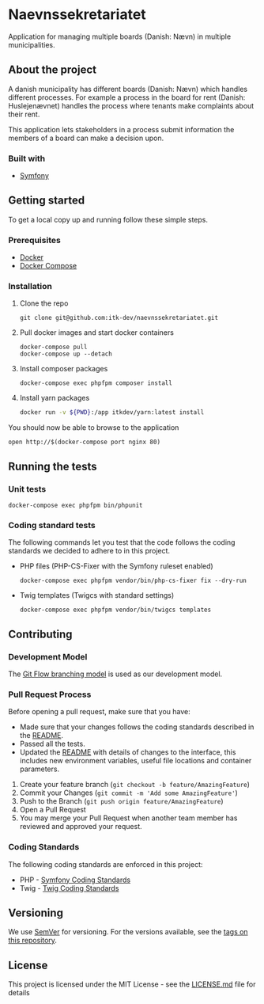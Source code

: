 # Naevnssekretariatet
Application for managing multiple boards (Danish: Nævn) in multiple municipalities.

## About the project
A danish municipality has different boards (Danish: Nævn) which handles different processes.
For example a process in the board for rent (Danish: Huslejenævnet) handles the process where tenants make complaints
about their rent.

This application lets stakeholders in a process submit information the members of a board can make a decision upon.

### Built with
* [Symfony](https://symfony.com)

## Getting started
To get a local copy up and running follow these simple steps.

### Prerequisites
- [Docker](https://docs.docker.com/install/)
- [Docker Compose](https://docs.docker.com/compose/install/)

### Installation
1. Clone the repo
   ```shell
   git clone git@github.com:itk-dev/naevnssekretariatet.git
   ```
2. Pull docker images and start docker containers
   ```shell
   docker-compose pull
   docker-compose up --detach
   ```

3. Install composer packages
   ```shell
   docker-compose exec phpfpm composer install
   ```

4. Install yarn packages
   ```sh
   docker run -v ${PWD}:/app itkdev/yarn:latest install
   ```

You should now be able to browse to the application
```shell
open http://$(docker-compose port nginx 80)
```

## Running the tests

### Unit tests
```shell
docker-compose exec phpfpm bin/phpunit
```

### Coding standard tests
The following commands let you test that the code follows the coding standards we decided to adhere to in this project.

* PHP files (PHP-CS-Fixer with the Symfony ruleset enabled)
   ```shell
   docker-compose exec phpfpm vendor/bin/php-cs-fixer fix --dry-run
   ```
* Twig templates (Twigcs with standard settings)
   ```shell
   docker-compose exec phpfpm vendor/bin/twigcs templates
   ```

## Contributing
### Development Model
The [Git Flow branching model](https://nvie.com/posts/a-successful-git-branching-model/) is used as our development model.

### Pull Request Process
Before opening a pull request, make sure that you have:
* Made sure that your changes follows the coding standards described in the [README](README.md).
* Passed all the tests.
* Updated the [README](README.md) with details of changes to the interface, this includes new environment variables, useful file locations and container parameters.

1. Create your feature branch (`git checkout -b feature/AmazingFeature`)
2. Commit your Changes (`git commit -m 'Add some AmazingFeature'`)
3. Push to the Branch (`git push origin feature/AmazingFeature`)
4. Open a Pull Request
5. You may merge your Pull Request when another team member has reviewed and approved your request.

### Coding Standards
The following coding standards are enforced in this project:
* PHP - [Symfony Coding Standards](https://symfony.com/doc/5.2/contributing/code/standards.html)
* Twig - [Twig Coding Standards](https://twig.symfony.com/doc/3.x/coding_standards.html)

## Versioning
We use [SemVer](http://semver.org/) for versioning. For the versions available,
see the [tags on this repository](https://github.com/itk-dev/naevnssekretariatet/tags).

## License
This project is licensed under the MIT License - see the
[LICENSE.md](LICENSE.md) file for details